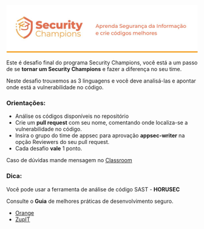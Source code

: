 <img src="images/Logo%20e%20Capa%20-%20Security%20Champions.jpg" alt="Logo de Champions" width="1000">

Este é desafio final do programa Security Champions, você está a um passo de se **tornar um Security Champions** e fazer a diferença no seu time.

Neste desafio trouxemos as 3 linguagens e você deve analisá-las e apontar onde está a vulnerabilidade no código.

### Orientações:

* Análise os códigos disponíveis no repositório
* Crie um **pull request** com seu nome, comentando onde localiza-se a vulnerabilidade no código.
* Insira o grupo do time de appsec para aprovação **appsec-writer** na opção Reviewers do seu pull request.
* Cada desafio **vale** 1 ponto.

Caso de dúvidas mande mensagem no [Classroom](https://classroom.google.com/c/Mzc5NTg5NDI3MzQy/m/Mzg4MjgwNzgxOTMw/details)
### Dica:
Você pode usar a ferramenta de análise de código SAST - **HORUSEC**

Consulte o **Guia** de melhores práticas de desenvolvimento seguro.
 
 * [Orange](https://github.com/Orangestack-com/appsec-doc-org/tree/main/Guias)
 * [ZupIT](https://github.com/ZupIT/appsec-guias/tree/main/Guias)